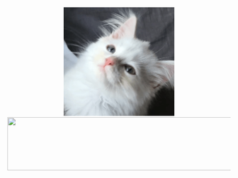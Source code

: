 
<div align="center">

<img src="img/conan.gif" width="250">

<a href="https://github.com/devxb/gitanimals">
  <img src="https://render.gitanimals.org/lines/abcabcp?pet-id=723469929476111381&contribution-view=false" width="1000" height="120" />
</a>

</div>
